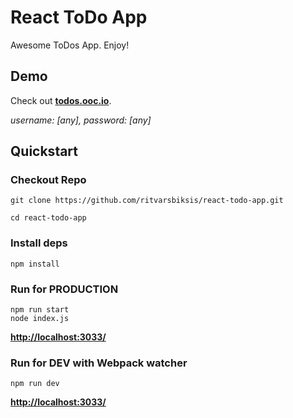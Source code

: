# React ToDo App

Awesome ToDos App. Enjoy!

## Demo
Check out **[todos.ooc.io](https://todos.ooc.io)**. 

*username: [any], password: [any]*

## Quickstart

### Checkout Repo

```
git clone https://github.com/ritvarsbiksis/react-todo-app.git
```
```
cd react-todo-app
```

### Install deps

```
npm install
````

### Run for PRODUCTION

```
npm run start
node index.js
````


**[http://localhost:3033/](http://localhost:3033/)**

### Run for DEV with Webpack watcher

```
npm run dev
````

**[http://localhost:3033/](http://localhost:3033/)**